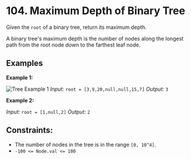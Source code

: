 # 104. Maximum Depth of Binary Tree

Given the `root` of a binary tree, return its maximum depth.

A binary tree's maximum depth is the number of nodes along the longest path from the root node down to the farthest leaf node.

## Examples

**Example 1:**

![Tree Example 1](https://assets.leetcode.com/uploads/2020/11/26/tmp-tree.jpg)
*Input:* `root = [3,9,20,null,null,15,7]`
*Output:* `3`

**Example 2:**

*Input:* `root = [1,null,2]`
*Output:* `2`

## Constraints:

*   The number of nodes in the tree is in the range `[0, 10^4]`.
*   `-100 <= Node.val <= 100`
